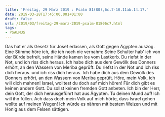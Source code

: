 ```yaml
---
title: 'Freitag, 29 März 2019 : Psalm 81(80),6c.7-10.11ab.14.17.'
date: 2019-03-28T17:45:00.001+01:00
draft: false
url: /2019/03/freitag-29-marz-2019-psalm-81806c7.html
tags: 
- PSALMUS
---
```


Das hat er als Gesetz für Josef erlassen, als Gott gegen Ägypten auszog. Eine Stimme höre ich, die ich noch nie vernahm: Seine Schulter hab' ich von der Bürde befreit, seine Hände kamen los vom Lastkorb. Du riefst in der Not, und ich riss dich heraus. Ich habe dich aus dem Gewölk des Donners erhört, an den Wassern von Meriba geprüft. Du riefst in der Not und ich riss dich heraus. und ich riss dich heraus. Ich habe dich aus dem Gewölk des Donners erhört, an den Wassern von Meriba geprüft. Höre, mein Volk, ich will dich mahnen! Israel, wolltest du doch auf mich hören! Für dich gibt es keinen andern Gott. Du sollst keinen fremden Gott anbeten. Ich bin der Herr, dein Gott, der dich herausgeführt hat aus Ägypten. Tu deinen Mund auf! Ich will ihn füllen. Ach dass doch mein Volk auf mich hörte, dass Israel gehen wollte auf meinen Wegen! Ich würde es nähren mit bestem Weizen und mit Honig aus dem Felsen sättigen.